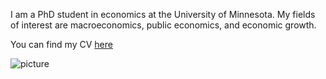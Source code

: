 I am a PhD student in economics at the University of Minnesota. My fields of interest are macroeconomics, public economics, and economic growth.

You can find my CV [here](main/assets/Nicola_Corbellini_CV)  

![picture](main/assets/Picture.jpg)



 
